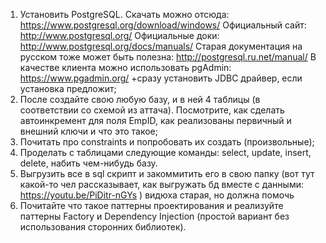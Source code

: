1)	Установить PostgreSQL.
Скачать можно отсюда: https://www.postgresql.org/download/windows/
Официальный сайт: http://www.postgresql.org/
Официальные доки: http://www.postgresql.org/docs/manuals/
Старая документация на русском тоже может быть полезна: http://postgresql.ru.net/manual/
В качестве клиента можно использовать pgAdmin: https://www.pgadmin.org/ 
+сразу установить JDBC драйвер, если установка предложит;
2)	После создайте свою любую базу, и в ней 4 таблицы (в соответствии со схемой из аттача). Посмотрите, как сделать автоинкремент для поля EmpID, как реализованы первичный и внешний ключи и что это такое;
3)	Почитать про constraints и попробовать их создать (произвольные); 
4)	Проделать с таблицами следующие команды: select, update, insert, delete, набить чем-нибудь базу.
5)	Выгрузить все в sql скрипт и закоммитить его в свою папку (вот тут какой-то чел рассказывает, как выгружать бд вместе с данными: https://youtu.be/PiDitr-nGYs ) видюха старая, но должна помочь
6)	Почитайте что такое паттерны проектирования и реализуйте паттерны Factory и Dependency Injection (простой вариант без использования сторонних библиотек). 
